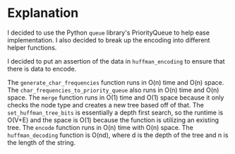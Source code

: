 # Explanation
I decided to use the Python `queue` library's PriorityQueue
to help ease implementation. I also decided to break up
the encoding into different helper functions.

I decided to put an assertion of the data in `huffman_encoding`
to ensure that there is data to encode.

The `generate_char_frequencies` function runs in O(n) time 
and O(n) space. The `char_frequencies_to_priority_queue` also
runs in O(n) time and O(n) space. The `merge` function runs in
O(1) time and O(1) space because it only checks the node type
and creates a new tree based off of that. The `set_huffman_tree_bits`
is essentially a depth first search, so the runtime is O(V+E)
and the space is O(1) because the function is utilizing an existing tree.
The `encode` function runs in O(n) time with O(n) space.
The `huffman_decoding` function is O(nd), where d is the depth of the
tree and n is the length of the string.